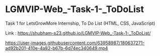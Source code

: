 # LGMVIP-Web_-Task-1-_ToDoList
Task 1 for LetsGrowMore Internship,
To Do List (HTML, CSS, JavaScript)

Link : https://shubham-s23.github.io/LGMVIP-Web_-Task-1-_ToDoList/


https://user-images.githubusercontent.com/63958987/180637271-ad92b201-410e-4a82-b67b-6d74ec340649.mp4

